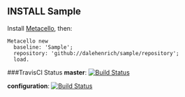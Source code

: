 ## INSTALL Sample

Install [Metacello][1], then:

```Smalltalk
Metacello new
  baseline: 'Sample';
  repository: 'github://dalehenrich/sample/repository';
  load.
```

###TravisCI Status
**master**: [![Build Status](https://secure.travis-ci.org/dalehenrich/sample.png?branch=master)](http://travis-ci.org/dalehenrich/sample)

**configuration**: [![Build Status](https://secure.travis-ci.org/dalehenrich/sample.png?branch=configuration)](http://travis-ci.org/dalehenrich/sample)

[1]: https://github.com/Metacello/metacello/blob/master/README.md
